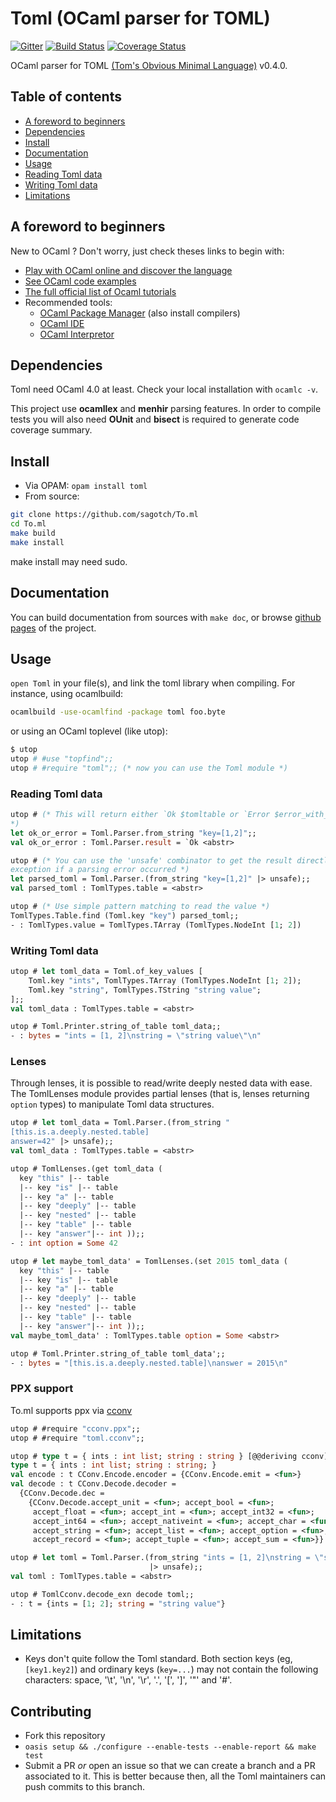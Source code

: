 # Toml (OCaml parser for TOML)

[![Gitter](https://badges.gitter.im/Join%20Chat.svg)](https://gitter.im/mackwic/To.ml?utm_source=badge&utm_medium=badge&utm_campaign=pr-badge&utm_content=badge)
[![Build Status](https://travis-ci.org/mackwic/To.ml.png?branch=master)](https://travis-ci.org/mackwic/To.ml)
[![Coverage Status](https://coveralls.io/repos/mackwic/To.ml/badge.png?branch=master)](https://coveralls.io/r/mackwic/To.ml?branch=master)

OCaml parser for TOML [(Tom's Obvious Minimal Language)](https://github.com/mojombo/toml) v0.4.0.

## Table of contents

- [A foreword to beginners](#a-foreword-to-beginners)
- [Dependencies](#dependencies)
- [Install](#install)
- [Documentation](#documentation)
- [Usage](#usage)
- [Reading Toml data](#reading-toml-data)
- [Writing Toml data](#writing-toml-data)
- [Limitations](#limitations)

## A foreword to beginners

New to OCaml ? Don't worry, just check theses links to begin with:

- [Play with OCaml online and discover the language](http://try.ocamlpro.com/)
- [See OCaml code examples](http://rosettacode.org/wiki/Category:OCaml)
- [The full official list of Ocaml tutorials](http://ocaml.org/learn/tutorials/)
- Recommended tools:
    - [OCaml Package Manager](https://opam.ocaml.org) (also install compilers)
    - [OCaml IDE](http://www.algo-prog.info/ocaide/install.php)
    - [OCaml Interpretor](https://github.com/diml/utop)

## Dependencies

Toml need OCaml 4.0 at least. Check your local installation with `ocamlc -v`.

This project use **ocamllex** and **menhir** parsing features. In order to
compile tests you will also need **OUnit** and **bisect** is required to
generate code coverage summary.

## Install

* Via OPAM: `opam install toml`
* From source:
```bash
git clone https://github.com/sagotch/To.ml
cd To.ml
make build
make install
```
make install may need sudo.

## Documentation

You can build documentation from sources with `make doc`, or browse
[github pages](http://mackwic.github.io/To.ml/) of the project.

## Usage

`open Toml` in your file(s), and link the toml library when compiling. For
instance, using ocamlbuild:
```bash
ocamlbuild -use-ocamlfind -package toml foo.byte
```
or using an OCaml toplevel (like utop):
```bash
$ utop
utop # #use "topfind";;
utop # #require "toml";; (* now you can use the Toml module *)
```

### Reading Toml data

```ocaml
utop # (* This will return either `Ok $tomltable or `Error $error_with_location
*)
let ok_or_error = Toml.Parser.from_string "key=[1,2]";;
val ok_or_error : Toml.Parser.result = `Ok <abstr> 

utop # (* You can use the 'unsafe' combinator to get the result directly, or an
exception if a parsing error occurred *)
let parsed_toml = Toml.Parser.(from_string "key=[1,2]" |> unsafe);;
val parsed_toml : TomlTypes.table = <abstr>

utop # (* Use simple pattern matching to read the value *)
TomlTypes.Table.find (Toml.key "key") parsed_toml;;
- : TomlTypes.value = TomlTypes.TArray (TomlTypes.NodeInt [1; 2])
```

### Writing Toml data

```ocaml
utop # let toml_data = Toml.of_key_values [
    Toml.key "ints", TomlTypes.TArray (TomlTypes.NodeInt [1; 2]);
    Toml.key "string", TomlTypes.TString "string value";
];;
val toml_data : TomlTypes.table = <abstr>

utop # Toml.Printer.string_of_table toml_data;;
- : bytes = "ints = [1, 2]\nstring = \"string value\"\n"
```

### Lenses

Through lenses, it is possible to read/write deeply nested data with ease.
The TomlLenses module provides partial lenses (that is, lenses returning
`option` types) to manipulate Toml data structures.

```ocaml
utop # let toml_data = Toml.Parser.(from_string "
[this.is.a.deeply.nested.table]
answer=42" |> unsafe);;
val toml_data : TomlTypes.table = <abstr>

utop # TomlLenses.(get toml_data (
  key "this" |-- table
  |-- key "is" |-- table
  |-- key "a" |-- table
  |-- key "deeply" |-- table
  |-- key "nested" |-- table
  |-- key "table" |-- table
  |-- key "answer"|-- int ));;
- : int option = Some 42

utop # let maybe_toml_data' = TomlLenses.(set 2015 toml_data (
  key "this" |-- table
  |-- key "is" |-- table
  |-- key "a" |-- table
  |-- key "deeply" |-- table
  |-- key "nested" |-- table
  |-- key "table" |-- table
  |-- key "answer"|-- int ));;
val maybe_toml_data' : TomlTypes.table option = Some <abstr>

utop # Toml.Printer.string_of_table toml_data';;
- : bytes = "[this.is.a.deeply.nested.table]\nanswer = 2015\n"

```

### PPX support

To.ml supports ppx via [cconv](https://github.com/c-cube/cconv)

``` ocaml
utop # #require "cconv.ppx";;
utop # #require "toml.cconv";;

utop # type t = { ints : int list; string : string } [@@deriving cconv];;
type t = { ints : int list; string : string; }                                                  
val encode : t CConv.Encode.encoder = {CConv.Encode.emit = <fun>}                               
val decode : t CConv.Decode.decoder =
  {CConv.Decode.dec =
    {CConv.Decode.accept_unit = <fun>; accept_bool = <fun>;
     accept_float = <fun>; accept_int = <fun>; accept_int32 = <fun>;
     accept_int64 = <fun>; accept_nativeint = <fun>; accept_char = <fun>;
     accept_string = <fun>; accept_list = <fun>; accept_option = <fun>;
     accept_record = <fun>; accept_tuple = <fun>; accept_sum = <fun>}}

utop # let toml = Toml.Parser.(from_string "ints = [1, 2]\nstring = \"string value\"\n"
                               |> unsafe);;
val toml : TomlTypes.table = <abstr>

utop # TomlCconv.decode_exn decode toml;;
- : t = {ints = [1; 2]; string = "string value"}
```

## Limitations

* Keys don't quite follow the Toml standard. Both section keys (eg,
`[key1.key2]`) and ordinary keys (`key=...`) may not contain the
following characters: space, '\t', '\n', '\r', '.', '[', ']', '"' and '#'.

## Contributing

- Fork this repository
- `oasis setup && ./configure --enable-tests --enable-report && make test`
- Submit a PR *or* open an issue so that we can create a branch and a
  PR associated to it.
  This is better because then, all the Toml maintainers can push commits
  to this branch.
